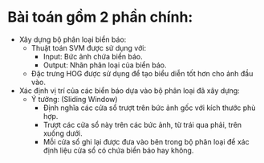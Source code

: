 # Bài toán gồm 2 phần chính: 
  + Xây dựng bộ phân loại biển báo:
    - Thuật toán SVM được sử dụng với:
      - Input: Bức ảnh chứa biển báo.
      - Output: Nhãn phân loại của biển báo.
    - Đặc trưng HOG được sử dụng để tạo biểu diễn tốt hơn cho ảnh đầu vào.
  + Xác định vị trí của các biển báo dựa vào bộ phân loại đã xây dựng:
    - Ý tưởng: (Sliding Window)
      - Định nghĩa các cửa sổ trượt trên bức ảnh gốc với kích thước phù hợp.
      - Trượt các cửa sổ này trên các bức ảnh, từ trái qua phải, trên xuống dưới.
      - Mỗi cửa sổ ghi lại được đưa vào bên trong bộ phân loại để xác định liệu cửa sổ có chứa biển báo hay không.
    
